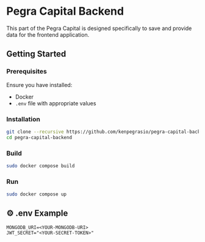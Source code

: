 
# Pegra Capital Backend

This part of the Pegra Capital is designed specifically to save and provide data for the frontend application.

## Getting Started

### Prerequisites

Ensure you have installed:

- Docker 
- `.env` file with appropriate values

### Installation

```bash
git clone --recursive https://github.com/kenpegrasio/pegra-capital-backend.git
cd pegra-capital-backend
```

### Build

```bash
sudo docker compose build
```

### Run

```bash
sudo docker compose up
```

## ⚙️ .env Example

```env
MONGODB_URI=<YOUR-MONGODB-URI>
JWT_SECRET="<YOUR-SECRET-TOKEN>"
```